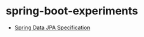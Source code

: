 # spring-boot-experiments

- [Spring Data JPA Specification](src/main/java/com/app/springdataexp/specexp)